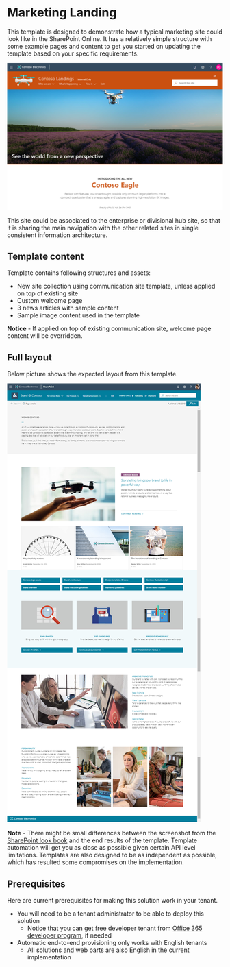 # Marketing Landing

This template is designed to demonstrate how a typical marketing site could look like in the SharePoint Online. It has a relatively simple structure with some example pages and content to get you started on updating the template based on your specific requirements.

![Marketing Landing Top Picture](./top-marketinglanding.png)

This site could be associated to the enterprise or divisional hub site, so that it is sharing the main navigation with the other related sites in single consistent information architecture.

## Template content

Template contains following structures and assets:

- New site collection using communication site template, unless applied on top of existing site
- Custom welcome page
- 3 news articles with sample content
- Sample image content used in the template

**Notice** - If applied on top of existing communication site, welcome page content will be overridden.

## Full layout

Below picture shows the expected layout from this template.

![Full layout](./full-layout-marketinglanding.png)

**Note** - There might be small differences between the screenshot from the [SharePoint look book](https://spdesign.azurewebsites.net) and the end results of the template. Template automation will get you as close as possible given certain API level limitations. Templates are also designed to be as independent as possible, which has resulted some compromises on the implementation.

## Prerequisites

Here are current prerequisites for making this solution work in your tenant.

- You will need to be a tenant administrator to be able to deploy this solution
    - Notice that you can get free developer tenant from [Office 365 developer program](https://developer.microsoft.com/en-us/office/dev-program), if needed
- Automatic end-to-end provisioning only works with English tenants
    - All solutions and web parts are also English in the current implementation

